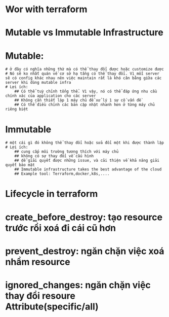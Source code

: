 # Wor with terraform

# Mutable vs Immutable Infrastructure

# Mutable: 
    # ở đây có nghĩa những thứ mà có thể thay đổi được hoặc customize được
    # Nó sẽ ko nhất quán về cơ sở hạ tầng có thể thay đổi. Vì mỗi server sẽ có config khác nhau nên việc maintain rất là khó cân bằng giữa các server khi dùng mutable infra
    # Lợi ích:
        ## Có thể tuỳ chỉnh tổng thể. Vì vậy, nó có thể đáp ứng nhu cầu chính xác của application cho các server
        ## Không cần thiết lập 1 máy chủ để xử lý 1 sự cố vấn đề
        ## Có thể điều chỉnh các bản cập nhật nhanh hơn ở từng máy chủ riêng biệt
# Immutable
    # một cái gì đó không thể thay đổi hoặc sửa đổi một khi được thành lập
    # Lợi ích:
        ## cung cấp môi trường tương thích với máy chủ
        ## không có sự thay đổi về cấu hình
        ## dễ giải quyết được những issue, và cải thiện về khả năng giải quyết bảo mật
        ## Immutable infrastructure takes the best advantage of the cloud
        ## Example tool: Terraform,docker,k8s,....


# Lifecycle in terraform

# create_before_destroy: tạo resource trước rồi xoá đi cái cũ hơn
# prevent_destroy: ngăn chặn việc xoá nhầm resource
# ignored_changes: ngăn chặn việc thay đổi resoure Attribute(specific/all)